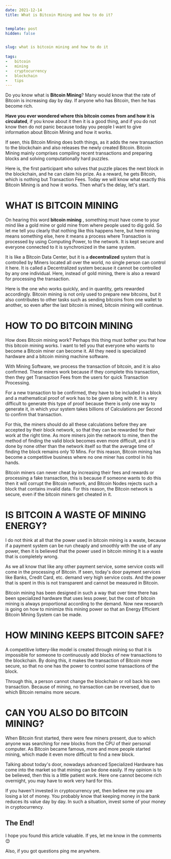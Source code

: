 ```yaml
---
date: 2021-12-14
title: What is Bitcoin Mining and how to do it?


template: post
hidden: false


slug: what is bitcoin mining and how to do it
  
tags:
-   bitcoin
-   mining
-   cryptocurrency
-   blockchain
-   tips
---
```

<!-- more -->


<!-- more -->



Do you know what is **Bitcoin Mining**? Many would know that the rate of Bitcoin is increasing day by day. If anyone who has Bitcoin, then he has become rich.

**Have you ever wondered where this bitcoin comes from and how it is circulated**, if you know about it then it is a good thing, and if you do not know then do not panic because today you people I want to give information about Bitcoin Mining and how it works.

If seen, this Bitcoin Mining does both things, as it adds the new transaction to the blockchain and also releases the newly created Bitcoin. Bitcoin Mining mainly comprises compiling recent transactions and preparing blocks and solving computationally hard puzzles.

Here is, the first participant who solves that puzzle places the next block in the blockchain, and he can claim his prize. As a reward, he gets Bitcoin, which is nothing but Transaction Fees. Today we will know what exactly this Bitcoin Mining is and how it works. Then what&#39;s the delay, let&#39;s start.

**WHAT IS BITCOIN MINING**
======================

On hearing this word **bitcoin mining** , something must have come to your mind like a gold mine or gold mine from where people used to dig gold. So let me tell you clearly that nothing like this happens here, but here mining means something else, here it means a process where Transaction is processed by using Computing Power, to the network. It is kept secure and everyone connected to it is synchronized in the same system.

It is like a Bitcoin Data Center, but it is a **decentralized** system that is controlled by Miners located all over the world, no single person can control it here. It is called a Decentralized system because it cannot be controlled by any one individual. Here, instead of gold mining, there is also a reward for processing the transaction.

Here is the one who works quickly, and in quantity, gets rewarded accordingly. Bitcoin mining is not only used to prepare new bitcoins, but it also contributes to other tasks such as sending bitcoins from one wallet to another, so even after the last bitcoin is mined, bitcoin mining will continue.

**HOW TO DO BITCOIN MINING**
=========================
How does Bitcoin mining work? Perhaps this thing must bother you that how this bitcoin mining works. I want to tell you that everyone who wants to become a Bitcoin miner can become it. All they need is specialized hardware and a bitcoin mining machine software.

With Mining Software, we process the transaction of bitcoin, and it is also confirmed. These miners work because if they complete this transaction, then they get Transaction Fees from the users for quick Transaction Processing.

For a new transaction to be confirmed, they have to be included in a block and a mathematical proof of work has to be given along with it. It is very difficult to generate this type of proof because there is only one way to generate it, in which your system takes billions of Calculations per Second to confirm that transaction.

For this, the miners should do all these calculations before they are accepted by their block network, so that they can be rewarded for their work at the right time. As more miners join the network to mine, then the method of finding the valid block becomes even more difficult, and it is done by none other than the network itself so that the average time of finding the block remains only 10 Mins. For this reason, Bitcoin mining has become a competitive business where no one miner has control in his hands.

Bitcoin miners can never cheat by increasing their fees and rewards or processing a fake transaction, this is because if someone wants to do this then it will corrupt the Bitcoin network, and Bitcoin Nodes rejects such a block that contains invalid data. For this reason, the Bitcoin network is secure, even if the bitcoin miners get cheated in it.

**IS BITCOIN A WASTE OF MINING ENERGY?**
=================================

I do not think at all that the power used in bitcoin mining is a waste, because if a payment system can be run cheaply and smoothly with the use of any power, then it is believed that the power used in bitcoin mining It is a waste that is completely wrong.

As we all know that like any other payment service, some service costs will come in the processing of Bitcoin. If seen, today&#39;s door payment services like Banks, Credit Card, etc. demand very high service costs. And the power that is spent in this is not transparent and cannot be measured in Bitcoin.

Bitcoin mining has been designed in such a way that over time there has been specialized hardware that uses less power, but the cost of bitcoin mining is always proportional according to the demand. Now new research is going on how to minimize this mining power so that an Energy Efficient Bitcoin Mining System can be made.

**HOW MINING KEEPS BITCOIN SAFE?**
==============================

A competitive lottery-like model is created through mining so that it is impossible for someone to continuously add blocks of new transactions to the blockchain. By doing this, it makes the transaction of Bitcoin more secure, so that no one has the power to control some transactions of the block.

Through this, a person cannot change the blockchain or roll back his own transaction. Because of mining, no transaction can be reversed, due to which Bitcoin remains more secure.

**CAN YOU ALSO DO BITCOIN MINING?**
===============================

When Bitcoin first started, there were few miners present, due to which anyone was searching for new blocks from the CPU of their personal computer. As Bitcoin became famous, more and more people started mining, which made it even more difficult to find a new block.

Talking about today&#39;s door, nowadays advanced Specialized Hardware has come into the market so that mining can be done easily. If my opinion is to be believed, then this is a little patient work. Here one cannot become rich overnight, you may have to work very hard for this.

If you haven&#39;t invested in cryptocurrency yet, then believe me you are losing a lot of money. You probably know that keeping money in the bank reduces its value day by day. In such a situation, invest some of your money in cryptocurrency.

## The End!

I hope you found this article valuable. If yes, let me know in the comments 😊

Also, if you got questions ping me anywhere. 